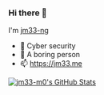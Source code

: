 ### Hi there 👋

I'm [jm33-ng](https://jm33.me)

* 🔭 Cyber security
* 🌱 A boring person
* 📫 https://jm33.me

[![jm33-m0's GitHub Stats](https://github-readme-stats.vercel.app/api?username=jm33-m0&show_icons=true&hide_title=true)](https://github.com/jm33-m0)
